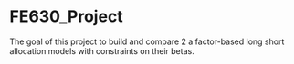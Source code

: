 # FE630_Project
The goal of this project to build and compare 2 a factor-based long short allocation models with constraints on their betas.
